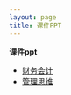 ```yaml
---
layout: page
title: 课件PPT
---
```



**课件ppt**



- [财务会计](https://cufembaer.github.io/public/asset/ppt/Accounting/财务会计.zip)
- [管理思维](https://cufembaer.github.io/public/asset/ppt/管理思维.zip)

